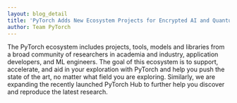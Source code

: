 ```yaml
---
layout: blog_detail
title: 'PyTorch Adds New Ecosystem Projects for Encrypted AI and Quantum Computing, Expands PyTorch Hub'
author: Team PyTorch
---
```


The PyTorch ecosystem includes projects, tools, models and libraries from a broad community of researchers in academia and industry, application developers, and ML engineers. The goal of this ecosystem is to support, accelerate, and aid in your exploration with PyTorch and help you push the state of the art, no matter what field you are exploring. Similarly, we are expanding the recently launched PyTorch Hub to further help you discover and reproduce the latest research.